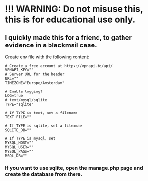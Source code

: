 # !!! WARNING: Do not misuse this, this is for educational use only.

## I quickly made this for a friend, to gather evidence in a blackmail case. 

Create env file with the following content:

```
# Create a free account at https://vpnapi.io/api/
VPNAPI_KEY="" 
# Server URL for the header
URL="" 
TIMEZONE="Europe/Amsterdam"

# Enable logging?
LOG=true
# text/mysql/sqlite
TYPE="sqlite"

# If TYPE is text, set a filename 
TEXT_FILE="" 

# If TYPE is sqlite, set a filenmae
SQLITE_DB="" 

# If TYPE is mysql, set
MYSQL_HOST="" 
MYSQL_USER=""
MYSQL_PASS=""
MSQL_DB=""
```

### If you want to use sqlite, open the manage.php page and create the database from there.